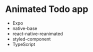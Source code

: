 # Animated Todo app

- Expo
- native-base
- react-native-reanimated
- styled-component
- TypeScript
  